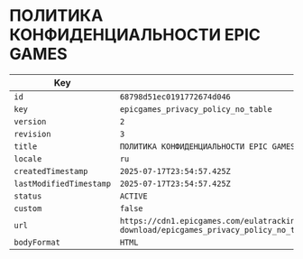 # ПОЛИТИКА КОНФИДЕНЦИАЛЬНОСТИ EPIC GAMES

| Key | Value |
| --- | ----- |
| `id` | `68798d51ec0191772674d046` |
| `key` | `epicgames_privacy_policy_no_table` |
| `version` | `2` |
| `revision` | `3` |
| `title` | `ПОЛИТИКА КОНФИДЕНЦИАЛЬНОСТИ EPIC GAMES` |
| `locale` | `ru` |
| `createdTimestamp` | `2025-07-17T23:54:57.425Z` |
| `lastModifiedTimestamp` | `2025-07-17T23:54:57.425Z` |
| `status` | `ACTIVE` |
| `custom` | `false` |
| `url` | `https://cdn1.epicgames.com/eulatracking-download/epicgames_privacy_policy_no_table/ru/v2/r3/b08585e478498e5a6b4b6eafe8d28410.pdf` |
| `bodyFormat` | `HTML` |
